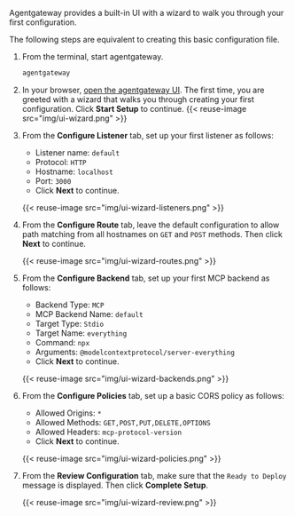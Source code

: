 Agentgateway provides a built-in UI with a wizard to walk you through your first configuration.

The following steps are equivalent to creating this basic configuration file.

1. From the terminal, start agentgateway. 
   ```sh
   agentgateway 
   ```

2. In your browser, [open the agentgateway UI](http://localhost:15000/ui/). The first time, you are greeted with a wizard that walks you through creating your first configuration. Click **Start Setup** to continue.
   {{< reuse-image src="img/ui-wizard.png" >}}

3. From the **Configure Listener** tab, set up your first listener as follows:

   * Listener name: `default`
   * Protocol: `HTTP`
   * Hostname: `localhost`
   * Port: `3000`
   * Click **Next** to continue.

   {{< reuse-image src="img/ui-wizard-listeners.png" >}}

4. From the **Configure Route** tab, leave the default configuration to allow path matching from all hostnames on `GET` and `POST` methods. Then click **Next** to continue.
   
   {{< reuse-image src="img/ui-wizard-routes.png" >}}

5. From the **Configure Backend** tab, set up your first MCP backend as follows:

   * Backend Type: `MCP`
   * MCP Backend Name: `default`
   * Target Type: `Stdio`
   * Target Name: `everything`
   * Command: `npx`
   * Arguments: `@modelcontextprotocol/server-everything`
   * Click **Next** to continue.
   
   {{< reuse-image src="img/ui-wizard-backends.png" >}}

6. From the **Configure Policies** tab, set up a basic CORS policy as follows:

   * Allowed Origins: `*`
   * Allowed Methods: `GET,POST,PUT,DELETE,OPTIONS`
   * Allowed Headers: `mcp-protocol-version`
   * Click **Next** to continue.
   
   {{< reuse-image src="img/ui-wizard-policies.png" >}}

7. From the **Review Configuration** tab, make sure that the `Ready to Deploy` message is displayed. Then click **Complete Setup**.

   {{< reuse-image src="img/ui-wizard-review.png" >}}